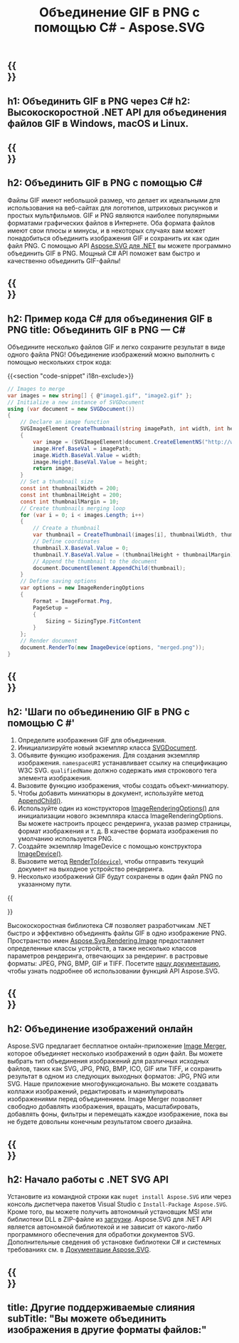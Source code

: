 ﻿---
translation: true
template: ./../_template-child.md
title: Объединение GIF в PNG с помощью C# - Aspose.SVG
description: Объединение GIF в PNG с помощью .NET Core API в Windows, macOS и Linux
url: /net/merger/gif-to-png/
family: svg
platformtag: net
feature: merge
informat: GIF
outformat: PNG
otherformats: GIF JPG PNG TIFF BMP
---

{{<section banner>}}
---
h1: Объединить GIF в PNG через C#
h2: Высокоскоростной .NET API для объединения файлов GIF в Windows, macOS и Linux.
---

{{<section overview>}}
---
h2: Объединить GIF в PNG с помощью C#
---

Файлы GIF имеют небольшой размер, что делает их идеальными для использования на веб-сайтах для логотипов, штриховых рисунков и простых мультфильмов. GIF и PNG являются наиболее популярными форматами графических файлов в Интернете. Оба формата файлов имеют свои плюсы и минусы, и в некоторых случаях вам может понадобиться объединить изображения GIF и сохранить их как один файл PNG. С помощью API [Aspose.SVG для .NET](https://products.aspose.com/svg/net/) вы можете программно объединить GIF в PNG. Мощный C# API поможет вам быстро и качественно объединить GIF-файлы!

{{<section code-text>}}
---
h2: Пример кода C# для объединения GIF в PNG
title: Объединить GIF в PNG — C#
---

Объедините несколько файлов GIF и легко сохраните результат в виде одного файла PNG! Объединение изображений можно выполнить с помощью нескольких строк кода:

{{<section "code-snippet" i18n-exclude>}}

```cs
// Images to merge 
var images = new string[] { @"image1.gif", "image2.gif" };
// Initialize a new instance of SVGDocument
using (var document = new SVGDocument())
{
    // Declare an image function
    SVGImageElement CreateThumbnail(string imagePath, int width, int height)
    {
        var image = (SVGImageElement)document.CreateElementNS("http://www.w3.org/2000/svg", "image");
        image.Href.BaseVal = imagePath;
        image.Width.BaseVal.Value = width;
        image.Height.BaseVal.Value = height;
        return image;
    }
    // Set a thumbnail size
    const int thumbnailWidth = 200;
    const int thumbnailHeight = 200;
    const int thumbnailMargin = 10;
    // Create thumbnails merging loop
    for (var i = 0; i < images.Length; i++)
    {
        // Create a thumbnail
        var thumbnail = CreateThumbnail(images[i], thumbnailWidth, thumbnailHeight);
        // Define coordinates 
        thumbnail.X.BaseVal.Value = 0;
        thumbnail.Y.BaseVal.Value = (thumbnailHeight + thumbnailMargin) * i;
        // Append the thumbnail to the document
        document.DocumentElement.AppendChild(thumbnail);
    }
    // Define saving options
    var options = new ImageRenderingOptions
    {
        Format = ImageFormat.Png,
        PageSetup =
        {
            Sizing = SizingType.FitContent
        }
    };    
    // Render document 
    document.RenderTo(new ImageDevice(options, "merged.png"));
}
```

{{<section steps>}}
---
h2: 'Шаги по объединению GIF в PNG с помощью C #'
---
1. Определите изображения GIF для объединения.
1. Инициализируйте новый экземпляр класса [SVGDocument](https://reference.aspose.com/svg/net/aspose.svg/svgdocument/svgdocument/#constructor).
1. Объявите функцию изображения. Для создания экземпляр изображения. `namespaceURI` устанавливает ссылку на спецификацию W3C SVG. `qualifiedName` должно содержать имя строкового тега элемента изображения.
1. Вызовите функцию изображения, чтобы создать объект-миниатюру.
1. Чтобы добавить миниатюры в документ, используйте метод [AppendChild()](https://reference.aspose.com/svg/net/aspose.svg.dom/node/appendchild/#appendchild).
1. Используйте один из конструкторов [ImageRenderingOptions()](https://reference.aspose.com/svg/net/aspose.svg.rendering.image/imagerenderingoptions/) для инициализации нового экземпляра класса ImageRenderingOptions. Вы можете настроить процесс рендеринга, указав размер страницы, формат изображения и т. д. В качестве формата изображения по умолчанию используется PNG.
1. Создайте экземпляр ImageDevice с помощью конструктора [ImageDevice()](https://reference.aspose.com/svg/net/aspose.svg.rendering.image/imagedevice/imagedevice/#constructor_3).
1. Вызовите метод [RenderTo(`device`)](https://reference.aspose.com/svg/net/aspose.svg/svgdocument/renderto/#renderto), чтобы отправить текущий документ на выходное устройство рендеринга.
1. Несколько изображений GIF будут сохранены в один файл PNG по указанному пути.



{{<section documentation>}}

Высокоскоростная библиотека C# позволяет разработчикам .NET быстро и эффективно объединять файлы GIF в одно изображение PNG. Пространство имен [Aspose.Svg.Rendering.Image](https://reference.aspose.com/svg/net/aspose.svg.rendering.image/) предоставляет определенные классы устройств, а также несколько классов параметров рендеринга, отвечающих за рендеринг. в растровые форматы: JPEG, PNG, BMP, GIF и TIFF. Посетите <a href="https://docs.aspose.com/svg/net/how-to-work-with-aspose-svg-api/" target="_blank">нашу документацию</a>, чтобы узнать подробнее об использовании функций API Aspose.SVG.

{{<section online-merger>}}
---
h2: Объединение изображений онлайн
---

Aspose.SVG предлагает бесплатное онлайн-приложение <a href="https://products.aspose.app/svg/merger" target="_blank">Image Merger</a>, которое объединяет несколько изображений в один файл. Вы можете выбрать тип объединения изображений для различных исходных файлов, таких как SVG, JPG, PNG, BMP, ICO, GIF или TIFF, и сохранить результат в одном из следующих выходных форматов: JPG, PNG или SVG. Наше приложение многофункционально. Вы можете создавать коллажи изображений, редактировать и манипулировать изображениями перед объединением. Image Merger позволяет свободно добавлять изображения, вращать, масштабировать, добавлять фоны, фильтры и перемещать каждое изображение, пока вы не будете довольны конечным результатом своего дизайна.

{{<section get-started>}}
---
h2: Начало работы с .NET SVG API
---

Установите из командной строки как ```nuget install Aspose.SVG``` или через консоль диспетчера пакетов Visual Studio с ```Install-Package Aspose.SVG```.
Кроме того, вы можете получить автономный установщик MSI или библиотеки DLL в ZIP-файле из [загрузки](https://downloads.aspose.com/svg/net). Aspose.SVG для .NET API является автономной библиотекой и не зависит от какого-либо программного обеспечения для обработки документов SVG.
 Дополнительные сведения об установке библиотеки C# и системных требованиях см. в [Документации Aspose.SVG](https://docs.aspose.com/svg/net/getting-started/).

{{<section other-mergers>}}
---
title: Другие поддерживаемые слияния
subTitle: "Вы можете объединить изображения в другие форматы файлов:"
---
